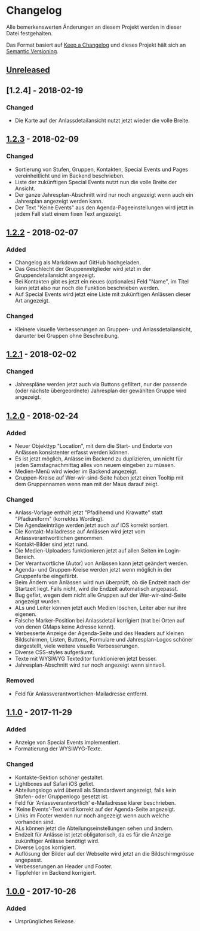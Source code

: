 # Changelog
Alle bemerkenswerten Änderungen an diesem Projekt werden in dieser Datei festgehalten.

Das Format basiert auf [Keep a Changelog](http://keepachangelog.com/en/1.0.0/) und dieses Projekt hält sich an [Semantic Versioning](http://semver.org/spec/v2.0.0.html).

## [Unreleased]


## [1.2.4] - 2018-02-19
### Changed
- Die Karte auf der Anlassdetailansicht nutzt jetzt wieder die volle Breite.


## [1.2.3] - 2018-02-09
### Changed
- Sortierung von Stufen, Gruppen, Kontakten, Special Events und Pages vereinheitlicht und im Backend beschrieben.
- Liste der zukünftigen Special Events nutzt nun die volle Breite der Ansicht.
- Der ganze Jahresplan-Abschnitt wird nur noch angezeigt wenn auch ein Jahresplan angezeigt werden kann.
- Der Text "Keine Events" aus den Agenda-Pageeinstellungen wird jetzt in jedem Fall statt einem fixen Text angezeigt.


## [1.2.2] - 2018-02-07
### Added
- Changelog als Markdown auf GitHub hochgeladen.
- Das Geschlecht der Gruppenmitglieder wird jetzt in der Gruppendetailansicht angezeigt.
- Bei Kontakten gibt es jetzt ein neues (optionales) Feld "Name", im Titel kann jetzt also nur noch die Funktion beschrieben werden.
- Auf Special Events wird jetzt eine Liste mit zukünftigen Anlässen dieser Art angezeigt.

### Changed
- Kleinere visuelle Verbesserungen an Gruppen- und Anlassdetailansicht, darunter bei Gruppen ohne Beschreibung.


## [1.2.1] - 2018-02-02
### Changed
- Jahrespläne werden jetzt auch via Buttons gefiltert, nur der passende (oder nächste übergeordnete) Jahresplan der gewählten Gruppe wird angezeigt.


## [1.2.0] - 2018-02-24
### Added
- Neuer Objekttyp "Location", mit dem die Start- und Endorte von Anlässen konsistenter erfasst werden können.
- Es ist jetzt möglich, Anlässe im Backend zu duplizieren, um nicht für jeden Samstagnachmittag alles von neuem eingeben zu müssen.
- Medien-Menü wird wieder im Backend angezeigt.
- Gruppen-Kreise auf Wer-wir-sind-Seite haben jetzt einen Tooltip mit dem Gruppennamen wenn man mit der Maus darauf zeigt.

### Changed
- Anlass-Vorlage enthält jetzt "Pfadihemd und Krawatte" statt "Pfadiuniform" (korrektes Wording).
- Die Agendaeinträge werden jetzt auch auf iOS korrekt sortiert.
- Die Kontakt-Mailadresse auf Anlässen wird jetzt vom Anlassverantwortlichen genommen.
- Kontakt-Bilder sind jetzt rund.
- Die Medien-Uploaders funktionieren jetzt auf allen Seiten im Login-Bereich.
- Der Verantwortliche (Autor) von Anlässen kann jetzt geändert werden.
- Agenda- und Gruppen-Kreise werden jetzt wenn möglich in der Gruppenfarbe eingefärbt.
- Beim Ändern von Anlässen wird nun überprüft, ob die Endzeit nach der Startzeit liegt. Falls nicht, wird die Endzeit automatisch angepasst.
- Bug gefixt, wegen dem nicht alle Gruppen auf der Wer-wir-sind-Seite angezeigt wurden.
- ALs und Leiter können jetzt auch Medien löschen, Leiter aber nur ihre eigenen.
- Falsche Marker-Position bei Anlassdetail korrigiert (trat bei Orten auf von denen GMaps keine Adresse kennt).
- Verbesserte Anzeige der Agenda-Seite und des Headers auf kleinen Bildschirmen, Listen, Buttons, Formulare und Jahresplan-Logos schöner dargestellt, viele weitere visuelle Verbesserungen.
- Diverse CSS-styles aufgeräumt.
- Texte mit WYSIWYG Texteditor funktionieren jetzt besser.
- Jahresplan-Abschnitt wird nur noch angezeigt wenn sinnvoll.

### Removed
- Feld für Anlassverantwortlichen-Mailadresse entfernt.

## [1.1.0] - 2017-11-29
### Added
- Anzeige von Special Events implementiert.
- Formatierung der WYSIWYG-Texte.

### Changed
- Kontakte-Sektion schöner gestaltet.
- Lightboxes auf Safari iOS gefixt.
- Abteilungslogo wird überall als Standardwert angezeigt, falls kein Stufen- oder Gruppenlogo gesetzt ist.
- Feld für 'Anlassverantwortlich' e-Mailadresse klarer beschrieben.
- 'Keine Events'-Text wird korrekt auf der Agenda-Seite angezeigt.
- Links im Footer werden nur noch angezeigt wenn auch welche vorhanden sind.
- ALs können jetzt die Abteilungseinstellungen sehen und ändern.
- Endzeit für Anlässe ist jetzt obligatorisch, da es für die Anzeige zukünftiger Anlässe benötigt wird.
- Diverse Logos korrigiert.
- Auflösung der Bilder auf der Webseite wird jetzt an die Bildschirmgrösse angepasst.
- Verbesserungen an Header und Footer.
- Tippfehler im Backend korrigiert.

## [1.0.0] - 2017-10-26
### Added
- Ursprüngliches Release.

[Unreleased]: https://github.com/gloggi/abteilungs-homepages/compare/v1.2.4...HEAD
[1.2.3]: https://github.com/gloggi/abteilungs-homepages/compare/v1.2.3...v1.2.4
[1.2.3]: https://github.com/gloggi/abteilungs-homepages/compare/v1.2.2...v1.2.3
[1.2.2]: https://github.com/gloggi/abteilungs-homepages/compare/v1.2.1...v1.2.2
[1.2.1]: https://github.com/gloggi/abteilungs-homepages/compare/v1.2.0...v1.2.1
[1.2.0]: https://github.com/gloggi/abteilungs-homepages/compare/v1.1.0...v1.2.0
[1.1.1]: https://github.com/gloggi/abteilungs-homepages/compare/v1.1.0...v1.1.1
[1.1.0]: https://github.com/gloggi/abteilungs-homepages/compare/v1.0.0...v1.1.0
[1.0.0]: https://github.com/gloggi/abteilungs-homepages/tree/v1.0.0
